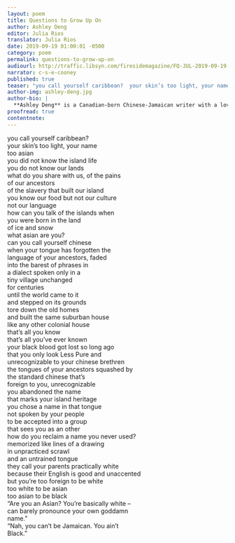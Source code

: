 ```yaml
---
layout: poem
title: Questions to Grow Up On
author: Ashley Deng
editor: Julia Rios
translator: Julia Rios
date: 2019-09-19 01:00:01 -0500
category: poem
permalink: questions-to-grow-up-on
audiourl: http://traffic.libsyn.com/firesidemagazine/FQ-JUL-2019-09-19-Questions_to_Grow_Up_On.mp3
narrator: c-s-e-cooney
published: true
teaser: "you call yourself caribbean?  your skin’s too light, your name too asian  you did not know the island life"
author-img: ashley-deng.jpg
author-bio: |
  **Ashley Deng** is a Canadian-born Chinese-Jamaican writer with a love of fantasy and all things Gothic. Currently working through a degree in biochemistry, she spends her spare time overthinking genre fiction and writing.
proofread: true
contentnote:
---
```

<div class="questions">

<div class="right">
you call yourself caribbean?
<br/>your skin’s too light, your name
<br/>too asian
<br/>you did not know the island life
<br/>you do not know our lands
<br/>what do you share with us, of the pains
<br/>of our ancestors
<br/>of the slavery that built our island
<br/>you know our food but not our culture
<br/>not our language
<br/>how can you talk of the islands when
<br/>you were born in the land
<br/>of ice and snow</div>

<div class="left">
what asian are you?
<br/>can you call yourself chinese
<br/>when your tongue has forgotten the
<br/>language of your ancestors, faded
<br/>into the barest of phrases in
<br/>a dialect spoken only in a
<br/>tiny village unchanged
<br/>for centuries
<br/>until the world came to it
<br/>and stepped on its grounds
<br/>tore down the old homes
<br/>and built the same suburban house
<br/>like any other colonial house
</div>

<div class="center text-center">
that’s all you know
<br/>that’s all you’ve ever known
</div>

<div class="right">your black blood got lost so long ago
<br/>that you only look Less Pure and
<br/>unrecognizable to your chinese brethren</div>

<div class="left">
the tongues of your ancestors squashed by
<br/>the standard chinese that’s
<br/>foreign to you, unrecognizable
</div>

<div class="right">you abandoned the name
<br/>that marks your island heritage</div>

<div class="left">you chose a name in that tongue
<br/>not spoken by your people</div>

<div class="left quarter">to be accepted into a group</div>

<div class="right quarter">that sees you as an other</div>

<div class="center drop">how do you reclaim a name you never used?
<br/>memorized like lines of a drawing
<br/>in unpracticed scrawl
<br/>and an untrained tongue</div>

<div class="center">they call your parents practically white
<br/>because their English is good and unaccented</div>

<div class="center text-center">but you’re too foreign to be white
<br/>too white to be asian
<br/>too asian to be black</div>

<div class="center">“Are you an Asian? You’re basically white –
<br/>can barely pronounce your own goddamn
<br/>name.”</div>

<div class="center">“Nah, you can’t be Jamaican. You ain’t
<br/>Black.”</div>

</div>
